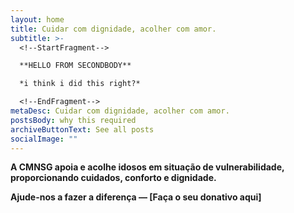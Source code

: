 ```yaml
---
layout: home
title: Cuidar com dignidade, acolher com amor.
subtitle: >-
  <!--StartFragment-->

  **HELLO FROM SECONDBODY** 

  *i think i did this right?*

  <!--EndFragment-->
metaDesc: Cuidar com dignidade, acolher com amor.
postsBody: why this required
archiveButtonText: See all posts
socialImage: ""
---
```

<!--StartFragment-->

**A CMNSG apoia e acolhe idosos em situação de vulnerabilidade, proporcionando cuidados, conforto e dignidade.**

**Ajude-nos a fazer a diferença — \[Faça o seu donativo aqui]**

<!--EndFragment-->
